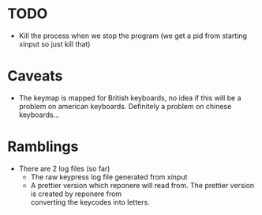 # TODO
- Kill the process when we stop the program
  (we get a pid from starting xinput so just kill that)

# Caveats
- The keymap is mapped for British keyboards, no idea
  if this will be a problem on american keyboards.
  Definitely a problem on chinese keyboards...

# Ramblings

- There are 2 log files (so far)
  - The raw keypress log file generated from xinput 
  - A prettier version which reponere will read from.
    The prettier version is created by reponere from    
    converting the keycodes into letters.
